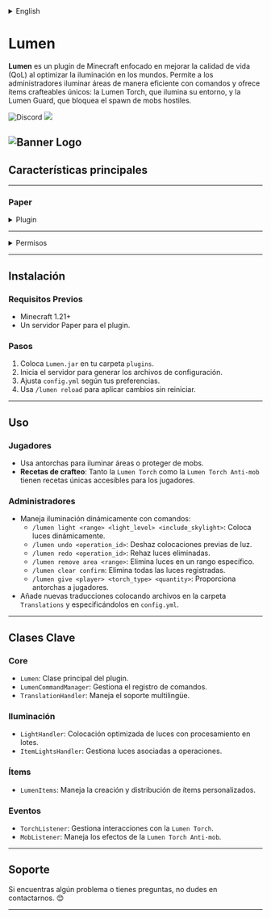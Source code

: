 <details><summary>English</summary>

# Lumen
**Lumen** is a Minecraft plugin focused on improving quality of life (QoL) by optimizing world lighting. It allows administrators to efficiently illuminate areas using commands and introduces unique craftable items: the Lumen Torch, which lights up its surroundings, and the Lumen Guard, which prevents hostile mobs from spawning.

![Discord](https://img.shields.io/discord/1079917552588816484?label=Discord&logo=discord&logoColor=white&color=31FFA3&style=for-the-badge) ![](https://img.shields.io/badge/Made%20with-%E2%9D%A4%EF%B8%8F%20by%20stargaze-31FFA3?style=for-the-badge)

![Banner Logo](https://cdn.modrinth.com/data/5WB5vvtt/images/35551de205d79fe92272a95c2af1123590fce1fa.png)
---

## Main Features

---

### **Paper**
<details><summary>Plugin</summary>

- **Compatibility with Paper servers**: Fully integrated with Paper APIs for optimal performance.
- **Custom Lighting System**:
    - Place light blocks dynamically with `/lumen light <range> <light_level> <include_skylight>` to configure size, intensity, and natural light inclusion.
- **Anti-Mob Torches**:
    - Protect areas from hostile mobs with the `Lumen Torch Anti-mob`.
- **Command Management**:
    - `/lumen undo <operation_id>`: Undo light placement based on operation ID or `last`.
    - `/lumen redo <operation_id>`: Redo previously removed lights using an operation ID.
    - `/lumen remove area <range>`: Remove lights within a specified range.
    - `/lumen remove operation <operation_id>`: Remove lights tied to a specific operation ID.
    - `/lumen clear confirm`: Remove all registered lights with a confirmation step.
    - `/lumen give <player> <torch_type> <quantity>`: Provide players with `Lumen Torch` or `Lumen Torch Anti-mob`.
    - `/lumen reload`: Reload plugin configuration and translations.
- **Multilingual Support**:
    - Add new translations by placing files in the `Translations` folder and specifying them in `config.yml`.
    - Supports both `es_es.yml` (Spanish) and `en_en.yml` (English).
</details>

---

<details><summary>Permissions</summary>

- **`lumen.light`**: Required to use `/lumen light`.
- **`lumen.cancel`**: Required to cancel ongoing light placement tasks.
- **`lumen.undo`**: Required to undo light placements.
- **`lumen.redo`**: Required to redo removed lights.
- **`lumen.remove`**: Required to remove lights.
- **`lumen.clear`**: Required to clear all lights.
- **`lumen.give`**: Required to give `Lumen Torch` and `Lumen Torch Anti-mob`.
- **`lumen.reload`**: Required to reload the plugin configuration and translations.

</details>

---

## Installation

### **Requirements**
- Minecraft 1.21+
- A Paper server for the plugin.

### Steps
1. Place the `Lumen.jar` in your `plugins` folder.
2. Start the server to generate config files.
3. Adjust `config.yml` to your preferences.
4. Use `/lumen reload` to apply changes without restarting.

---

## Usage

### **Players**
- Use torches to illuminate areas or protect from mobs.
- **Crafting Recipes**: Both `Lumen Torch` and `Lumen Torch Anti-mob` have unique crafting recipes accessible to all players.

### **Administrators**
- Manage lighting dynamically with commands:
    - `/lumen light <range> <light_level> <include_skylight>`: Place lights dynamically.
    - `/lumen undo <operation_id>`: Undo previous light placements.
    - `/lumen redo <operation_id>`: Redo removed light placements.
    - `/lumen remove area <range>`: Remove lights in a specific range.
    - `/lumen clear confirm`: Clear all registered lights.
    - `/lumen give <player> <torch_type> <quantity>`: Provide torches to players.
- Add new translations by placing files in the `Translations` folder and specifying them in `config.yml`.

---

## Key Classes

### **Core**
- `Lumen`: Main plugin class.
- `LumenCommandManager`: Manages command registrations.
- `TranslationHandler`: Handles multilingual support.

### **Lighting**
- `LightHandler`: Optimized light placement with batching.
- `ItemLightsHandler`: Manages lights associated with operations.

### **Items**
- `LumenItems`: Handles custom item creation and distribution.

### **Events**
- `TorchListener`: Manages `Lumen Torch` interactions.
- `MobListener`: Handles `Lumen Torch Anti-mob` effects.

---

## Support

If you encounter any issues or have questions, feel free to reach out. 😊

</details>

# Lumen
**Lumen** es un plugin de Minecraft enfocado en mejorar la calidad de vida (QoL) al optimizar la iluminación en los mundos. Permite a los administradores iluminar áreas de manera eficiente con comandos y ofrece ítems crafteables únicos: la Lumen Torch, que ilumina su entorno, y la Lumen Guard, que bloquea el spawn de mobs hostiles.

![Discord](https://img.shields.io/discord/1079917552588816484?label=Discord&logo=discord&logoColor=white&color=31FFA3&style=for-the-badge) ![](https://img.shields.io/badge/Made%20with-%E2%9D%A4%EF%B8%8F%20by%20stargaze-31FFA3?style=for-the-badge)

![Banner Logo](https://cdn.modrinth.com/data/5WB5vvtt/images/35551de205d79fe92272a95c2af1123590fce1fa.png)
---

## Características principales

---

### **Paper**
<details><summary>Plugin</summary>

- **Compatibilidad con servidores Paper**: Totalmente integrado con las APIs de Paper.
- **Sistema de Iluminación Personalizada**:
    - Coloca bloques de luz dinámicamente con `/lumen light <range> <light_level> <include_skylight>` para configurar tamaño, intensidad y luz natural.
- **Antorchas Anti-Mobs**:
    - Protege áreas contra mobs hostiles con la `Lumen Torch Anti-mob`.
- **Gestión de Comandos**:
    - `/lumen undo <operation_id>`: Deshaz colocaciones de luz por ID o usando `last`.
    - `/lumen redo <operation_id>`: Rehaz luces eliminadas previamente usando un ID de operación.
    - `/lumen remove area <range>`: Elimina luces en un rango especificado.
    - `/lumen remove operation <operation_id>`: Elimina luces asociadas a un ID de operación.
    - `/lumen clear confirm`: Elimina todas las luces registradas con confirmación.
    - `/lumen give <player> <torch_type> <quantity>`: Da antorchas `Lumen Torch` o `Lumen Torch Anti-mob` a jugadores.
    - `/lumen reload`: Recarga la configuración y las traducciones del plugin.
- **Soporte Multilingüe**:
    - Añade nuevas traducciones colocando archivos en la carpeta `Translations` y especificándolos en `config.yml`.
    - Soporte para `es_es.yml` (Español) y `en_en.yml` (Inglés).
</details>

---

<details><summary>Permisos</summary>

- **`lumen.light`**: Requerido para usar `/lumen light`.
- **`lumen.cancel`**: Requerido para cancelar tareas activas de colocación de luz.
- **`lumen.undo`**: Requerido para deshacer colocaciones de luz.
- **`lumen.redo`**: Requerido para rehacer luces eliminadas.
- **`lumen.remove`**: Requerido para eliminar luces.
- **`lumen.clear`**: Requerido para eliminar todas las luces.
- **`lumen.give`**: Requerido para dar antorchas `Lumen Torch` y `Lumen Torch Anti-mob`.
- **`lumen.reload`**: Requerido para recargar la configuración y traducciones del plugin.

</details>

---

## Instalación

### **Requisitos Previos**
- Minecraft 1.21+
- Un servidor Paper para el plugin.

### Pasos
1. Coloca `Lumen.jar` en tu carpeta `plugins`.
2. Inicia el servidor para generar los archivos de configuración.
3. Ajusta `config.yml` según tus preferencias.
4. Usa `/lumen reload` para aplicar cambios sin reiniciar.

---

## Uso

### **Jugadores**
- Usa antorchas para iluminar áreas o proteger de mobs.
- **Recetas de crafteo**: Tanto la `Lumen Torch` como la `Lumen Torch Anti-mob` tienen recetas únicas accesibles para los jugadores.

### **Administradores**
- Maneja iluminación dinámicamente con comandos:
    - `/lumen light <range> <light_level> <include_skylight>`: Coloca luces dinámicamente.
    - `/lumen undo <operation_id>`: Deshaz colocaciones previas de luz.
    - `/lumen redo <operation_id>`: Rehaz luces eliminadas.
    - `/lumen remove area <range>`: Elimina luces en un rango específico.
    - `/lumen clear confirm`: Elimina todas las luces registradas.
    - `/lumen give <player> <torch_type> <quantity>`: Proporciona antorchas a jugadores.
- Añade nuevas traducciones colocando archivos en la carpeta `Translations` y especificándolos en `config.yml`.

---

## Clases Clave

### **Core**
- `Lumen`: Clase principal del plugin.
- `LumenCommandManager`: Gestiona el registro de comandos.
- `TranslationHandler`: Maneja el soporte multilingüe.

### **Iluminación**
- `LightHandler`: Colocación optimizada de luces con procesamiento en lotes.
- `ItemLightsHandler`: Gestiona luces asociadas a operaciones.

### **Ítems**
- `LumenItems`: Maneja la creación y distribución de ítems personalizados.

### **Eventos**
- `TorchListener`: Gestiona interacciones con la `Lumen Torch`.
- `MobListener`: Maneja los efectos de la `Lumen Torch Anti-mob`.

---

## Soporte

Si encuentras algún problema o tienes preguntas, no dudes en contactarnos. 😊

---

